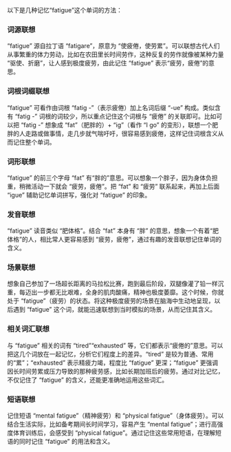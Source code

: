 以下是几种记忆“fatigue”这个单词的方法：

### 词源联想
“fatigue” 源自拉丁语 “fatigare”，原意为 “使疲倦，使劳累”。可以联想古代人们从事繁重的体力劳动，比如在农田里长时间劳作，这种反复的劳作就像被某种力量 “驱使、折磨”，让人感到极度疲劳，由此记住 “fatigue” 表示“疲劳，疲倦”的意思。

### 词根词缀联想
“fatigue” 可看作由词根 “fatig -”（表示疲倦）加上名词后缀 “-ue” 构成。类似含有 “fatig -” 词根的词较少，所以重点记住这个词根与 “疲倦” 的关联即可。比如可以把 “fatig -” 想象成 “fat”（肥胖的）+ “ig”（看作 “I go” 的变形），联想一个肥胖的人走路或做事情，走几步就气喘吁吁，很容易感到疲倦，这样记住词根含义从而记住整个单词。

### 词形联想
“fatigue” 的前三个字母 “fat” 有“胖的”意思。可以想象一个胖子，因为身体负担重，稍微活动一下就会 “疲劳，疲倦”。把 “fat” 和 “疲劳” 联系起来，再加上后面 “igue” 辅助记忆单词拼写，强化对 “fatigue” 的印象。

### 发音联想
“fatigue” 读音类似 “肥体格”。结合 “fat” 本身有 “胖” 的意思，想象一个有着“肥体格”的人，相比常人更容易感到 “疲劳，疲倦”，通过有趣的发音联想记住单词的含义。

### 场景联想
想象自己参加了一场超长距离的马拉松比赛，跑到最后阶段，双腿像灌了铅一样沉重，每迈出一步都无比艰难，全身的肌肉酸痛，精神也极度萎靡。这个时候，你就处于 “fatigue”（疲劳）的状态。将这种极度疲劳的场景在脑海中生动地呈现，以后遇到 “fatigue” 这个词，就能迅速联想到当时模拟的场景，从而记住其含义。

### 相关词汇联想
与 “fatigue” 相关的词有 “tired”“exhausted” 等，它们都表示“疲倦的”意思。可以把这几个词放在一起记忆，分析它们程度上的差异。“tired” 是较为普通、常用的“累”；“exhausted” 表示精疲力竭，程度比 “fatigue” 更深；“fatigue” 更强调因长时间劳累或压力导致的那种疲劳感，比如长期加班后的疲劳。通过对比记忆，不仅记住了 “fatigue” 的含义，还能更准确地运用这些词汇。

### 短语联想
记住短语 “mental fatigue”（精神疲劳）和 “physical fatigue”（身体疲劳）。可以结合生活实际，比如备考期间长时间学习，容易产生 “mental fatigue”；进行高强度体育训练后，会感受到 “physical fatigue”。通过记住这些常用短语，在理解短语的同时记住 “fatigue” 的用法和含义。 